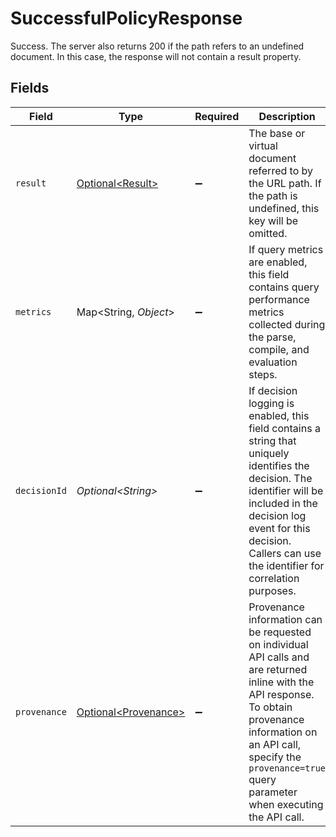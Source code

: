 # SuccessfulPolicyResponse

Success.
The server also returns 200 if the path refers to an undefined document. In this case, the response will not contain a result property.



## Fields

| Field                                                                                                                                                                                                                                      | Type                                                                                                                                                                                                                                       | Required                                                                                                                                                                                                                                   | Description                                                                                                                                                                                                                                |
| ------------------------------------------------------------------------------------------------------------------------------------------------------------------------------------------------------------------------------------------ | ------------------------------------------------------------------------------------------------------------------------------------------------------------------------------------------------------------------------------------------ | ------------------------------------------------------------------------------------------------------------------------------------------------------------------------------------------------------------------------------------------ | ------------------------------------------------------------------------------------------------------------------------------------------------------------------------------------------------------------------------------------------ |
| `result`                                                                                                                                                                                                                                   | [Optional\<Result>](../../models/shared/Result.md)                                                                                                                                                                                         | :heavy_minus_sign:                                                                                                                                                                                                                         | The base or virtual document referred to by the URL path. If the path is undefined, this key will be omitted.                                                                                                                              |
| `metrics`                                                                                                                                                                                                                                  | Map\<String, *Object*>                                                                                                                                                                                                                     | :heavy_minus_sign:                                                                                                                                                                                                                         | If query metrics are enabled, this field contains query performance metrics collected during the parse, compile, and evaluation steps.                                                                                                     |
| `decisionId`                                                                                                                                                                                                                               | *Optional\<String>*                                                                                                                                                                                                                        | :heavy_minus_sign:                                                                                                                                                                                                                         | If decision logging is enabled, this field contains a string that uniquely identifies the decision. The identifier will be included in the decision log event for this decision. Callers can use the identifier for correlation purposes.  |
| `provenance`                                                                                                                                                                                                                               | [Optional\<Provenance>](../../models/shared/Provenance.md)                                                                                                                                                                                 | :heavy_minus_sign:                                                                                                                                                                                                                         | Provenance information can be requested on individual API calls and are returned inline with the API response. To obtain provenance information on an API call, specify the `provenance=true` query parameter when executing the API call. |